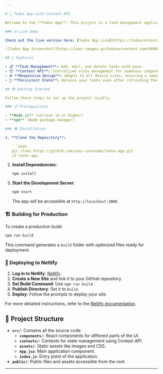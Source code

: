 ```yaml
---

# 📝 Todos App with Context API

Welcome to the **Todos App**! This project is a task management application built with React and Context API, showcasing efficient state management and a clean, responsive user interface.

### 🌐 Live Demo

Check out the live version here: [Todos App Live](https://todoscontextapi.netlify.app/).

![Todos App Screenshot](https://user-images.githubusercontent.com/80989101/125601586-99e536f3-5d1c-4d4d-9375-7297b38c46f1.png)

## 🚀 Features

- 📋 **Task Management**: Add, edit, and delete tasks with ease.
- 📦 **Context API**: Centralized state management for seamless component communication.
- 🌐 **Responsive Design**: Adapts to all device sizes, ensuring a smooth user experience.
- 💾 **Persistent State**: Retains your tasks even after refreshing the page.

## 🛠️ Getting Started

Follow these steps to set up the project locally.

### 📋 Prerequisites

- **Node.js** (version 14 or higher)
- **npm** (Node package manager)

### 🛠️ Installation

1. **Clone the Repository**:

   ```bash
   git clone https://github.com/your-username/todos-app.git
   cd todos-app
   ```

2. **Install Dependencies**:

   ```bash
   npm install
   ```

3. **Start the Development Server**:

   ```bash
   npm start
   ```

   The app will be accessible at `http://localhost:3000`.

### 🏗️ Building for Production

To create a production build:

```bash
npm run build
```

This command generates a `build` folder with optimized files ready for deployment.

### 🚀 Deploying to Netlify

1. **Log in to Netlify**: [Netlify](https://www.netlify.com/).
2. **Create a New Site** and link it to your GitHub repository.
3. **Set Build Command**: Use `npm run build`.
4. **Publish Directory**: Set it to `build`.
5. **Deploy**: Follow the prompts to deploy your site.

For more detailed instructions, refer to the [Netlify documentation](https://docs.netlify.com/).

## 📁 Project Structure

- **`src/`**: Contains all the source code.
  - **`components/`**: React components for different parts of the UI.
  - **`contexts/`**: Contexts for state management using Context API.
  - **`assets/`**: Static assets like images and CSS.
  - **`App.jsx`**: Main application component.
  - **`index.js`**: Entry point of the application.
- **`public/`**: Public files and assets accessible from the root.

---
```


